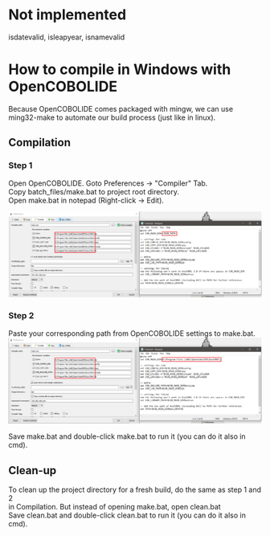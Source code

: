 # Not implemented
isdatevalid, isleapyear, isnamevalid

# How to compile in Windows with OpenCOBOLIDE
Because OpenCOBOLIDE comes packaged with mingw,
we can use ming32-make to automate our build process
(just like in linux).

## Compilation
### Step 1
Open OpenCOBOLIDE. Goto Preferences -> "Compiler" Tab.  
Copy batch_files/make.bat to project root directory.  
Open make.bat in notepad (Right-click -> Edit).

![step 1](https://github.com/jjsam07/Library-System/blob/main/images/step1.png)
### Step 2
Paste your corresponding path from OpenCOBOLIDE settings to make.bat.
![step 2](https://github.com/jjsam07/Library-System/blob/main/images/step2.png)

Save make.bat and double-click make.bat to run it (you can do it also in cmd).

## Clean-up

To clean up the project directory for a fresh build, do the same as step 1 and 2  
in Compilation. But instead of opening make.bat, open clean.bat  
Save clean.bat and double-click clean.bat to run it (you can do it also in cmd).
